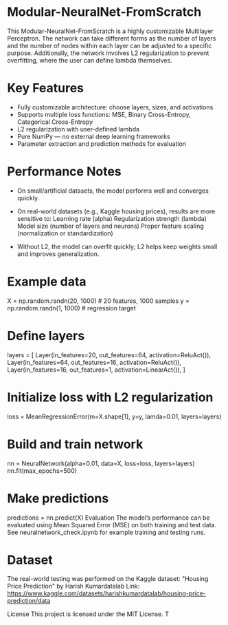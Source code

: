 # Modular-NeuralNet-FromScratch
This Modular-NeuralNet-FromScratch is a highly customizable Multilayer Perceptron. The network can take different forms as the number of layers and the number of nodes within each layer can be adjusted to a specific purpose. Additionally, the network involves L2 regularization to prevent overfitting, where the user can define lambda themselves. 

# Key Features
- Fully customizable architecture: choose layers, sizes, and activations
- Supports multiple loss functions: MSE, Binary Cross-Entropy, Categorical Cross-Entropy
- L2 regularization with user-defined lambda
- Pure NumPy — no external deep learning frameworks
- Parameter extraction and prediction methods for evaluation

# Performance Notes
- On small/artificial datasets, the model performs well and converges quickly.
- On real-world datasets (e.g., Kaggle housing prices), results are more sensitive to:
        Learning rate (alpha)
        Regularization strength (lambda)
        Model size (number of layers and neurons)
        Proper feature scaling (normalization or standardization)

- Without L2, the model can overfit quickly; L2 helps keep weights small and improves generalization.

# Example data
X = np.random.randn(20, 1000)  # 20 features, 1000 samples
y = np.random.randn(1, 1000)   # regression target

# Define layers
layers = [
    Layer(in_features=20, out_features=64, activation=ReluAct()),
    Layer(in_features=64, out_features=16, activation=ReluAct()),
    Layer(in_features=16, out_features=1, activation=LinearAct()),
]

# Initialize loss with L2 regularization
loss = MeanRegressionError(m=X.shape[1], y=y, lamda=0.01, layers=layers)

# Build and train network
nn = NeuralNetwork(alpha=0.01, data=X, loss=loss, layers=layers)
nn.fit(max_epochs=500)

# Make predictions
predictions = nn.predict(X)
Evaluation
The model’s performance can be evaluated using Mean Squared Error (MSE) on both training and test data.
See neuralnetwork_check.ipynb for example training and testing runs.

# Dataset
The real-world testing was performed on the Kaggle dataset:
"Housing Price Prediction" by Harish Kumardatalab
Link: https://www.kaggle.com/datasets/harishkumardatalab/housing-price-prediction/data

License
This project is licensed under the MIT License.
T
